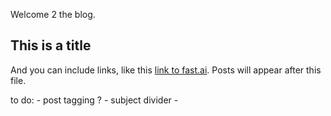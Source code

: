 Welcome 2 the blog. 

## This is a title

And you can include links, like this [link to fast.ai](https://www.fast.ai). Posts will appear after this file. 

to do:
    - post tagging ?
    - subject divider
    - 